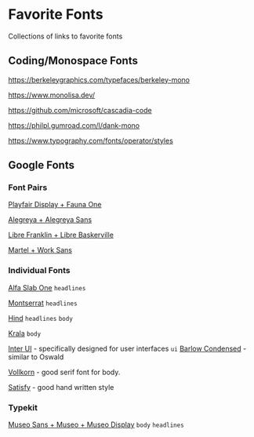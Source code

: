 # Favorite Fonts
Collections of links to favorite fonts

## Coding/Monospace Fonts

https://berkeleygraphics.com/typefaces/berkeley-mono

https://www.monolisa.dev/

https://github.com/microsoft/cascadia-code

https://philpl.gumroad.com/l/dank-mono

https://www.typography.com/fonts/operator/styles

## Google Fonts

### Font Pairs

[Playfair Display + Fauna One](https://www.behance.net/gallery/35768979/Typography-Google-Fonts-Combinations)

[Alegreya + Alegreya Sans](https://fonts.google.com/specimen/Alegreya+Sans)

[Libre Franklin + Libre Baskerville](https://fonts.google.com/specimen/Libre+Franklin)

[Martel + Work Sans](https://sidewaysdictionary.com/#/about)

### Individual Fonts

[Alfa Slab One](https://fonts.google.com/specimen/Alfa+Slab+One) `headlines`

[Montserrat](https://fonts.google.com/specimen/Montserrat) `headlines`

[Hind](https://fonts.google.com/specimen/Hind) `headlines` `body`

[Krala](https://fonts.google.com/specimen/Karla) `body`

[Inter UI](https://rsms.me/inter/) - specifically designed for user interfaces `ui`
[Barlow Condensed](https://fonts.google.com/specimen/Barlow+Condensed) - similar to Oswald

[Vollkorn](Restuta/ds-letters) - good serif font for body.

[Satisfy](https://fonts.google.com/specimen/Satisfy) - good hand written style

### Typekit

[Museo Sans + Museo + Museo Display](https://typekit.com/fonts/museo-sans) `body` `headlines`
